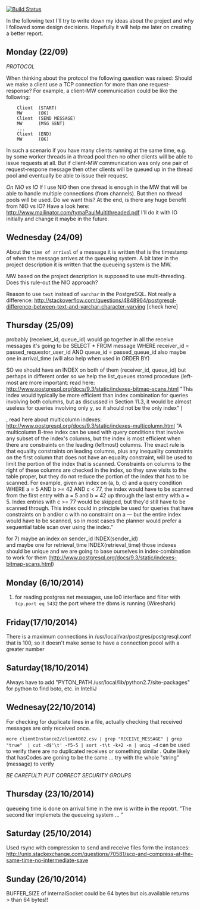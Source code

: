 [![Build Status](https://magnum.travis-ci.com/insumity/mepas.svg?token=zwxMV6HFTjurdrTshKys&branch=master)](https://magnum.travis-ci.com/insumity/mepas)




In the following text I'll try to write down my ideas about the project and why
I followed some design decisions. Hopefully it will help me later on creating
a better report.

Monday (22/09)
--------------

*PROTOCOL*

When thinking about the protocol the following question was raised:
Should we make a client use a TCP connection for more than one request-response?
For example, a client-MW communication could be like the following:
```
    Client  (START)
    MW      (OK)
    Client  (SEND MESSAGE)
    MW      (MSG SENT)
    ...
    Client  (END)
    MW      (OK)
```
In such a scenario if you have many clients running at the same time, e.g. by
some worker threads in a thread pool then no other clients will be able to issue
requests at all. But if client-MW communication was only one pair of request-respone message
then other clients will be queued up in the thread pool and eventually be able to issue
their request.

*On NIO vs IO*
If I use NIO then one thread is enough in the MW that will be able to handle multiple
connections (from channels). But then no thread pools will be used. Do we want this?
At the end, is there any huge benefit from NIO vs IO? Have a look here: 
http://www.mailinator.com/tymaPaulMultithreaded.pdf
I'll do it with IO initially and change it maybe in the future.


Wednesday (24/09)
-----------------

About the `time of arrival` of a message it is written that is the timestamp of when
the message arrives at the queueing system. A bit later in the project description it
is written that the queueing system is the MW. 

MW based on the project description is supposed to use multi-threading. Does this rule-out
the NIO approach?

Reason to use `text` instead of `varchar` in the PostgreSQL. Not really a difference:
http://stackoverflow.com/questions/4848964/postgresql-difference-between-text-and-varchar-character-varying
[check here]


Thursday (25/09)
----------------

probably (receiver_id, queue_id) would go together in all the receive messages it's going
to be SELECT * FROM message WHERE receiver_id = passed_requestor_user_id AND queue_id = passed_queue_id
also maybe one in arrival_time (will also help when used in ORDER BY)

SO we should have an INDEX on both of them (receiver_id, queue_id) but perhaps in different order
so we help the list_queues stored procedure (left-most are more important: read here: http://www.postgresql.org/docs/9.3/static/indexes-bitmap-scans.html
 "This index would typically be more efficient than index combination for queries involving both columns, but as discussed in Section 11.3, it would be almost useless for queries involving only y, so it should not be the only index"
 )

, read here about multicolumn indexes:
http://www.postgresql.org/docs/9.3/static/indexes-multicolumn.html
"A multicolumn B-tree index can be used with query conditions that involve any subset of the index's columns, but the index is 
most efficient when there are constraints on the leading (leftmost) columns. The exact rule is that equality constraints on
leading columns, plus any inequality constraints on the first column that does not have an equality constraint, will be used 
to limit the portion of the index that is scanned. Constraints on columns to the right of these columns are checked in the index, 
so they save visits to the table proper, but they do not reduce the portion of the index that has to be scanned. For example, given 
an index on (a, b, c) and a query condition WHERE a = 5 AND b >= 42 AND c < 77, the index would have to be scanned from the first 
entry with a = 5 and b = 42 up through the last entry with a = 5. Index entries with c >= 77 would be skipped, but they'd still 
have to be scanned through. This index could in principle be used for queries that have constraints on b and/or c with no 
constraint on a — but the entire index would have to be scanned, so in most cases the planner would prefer a sequential 
table scan over using the index."


for 7) maybe an index on sender_id INDEX(sender_id)  
and maybe one for retrieval_time  INDEX(retrieval_time)
those indexes should be unique and we are going to base ourselves in index-combination to work for them 
(http://www.postgresql.org/docs/9.3/static/indexes-bitmap-scans.html)




Monday (6/10/2014)
------------------
1) for reading postgres net messages, use lo0 interface and filter with `tcp.port eq 5432` the port
where the dbms is running (Wireshark) 



Friday(17/10/2014)
------------------
There is a maximum connections in /usr/local/var/postgres/postgresql.conf
that is 100, so it doesn't make sense to have a connection poool
with a greater number

Saturday(18/10/2014)
--------------------
Always have to add "PYTON_PATH /usr/local/lib/python2.7/site-packages" for
python to find boto, etc. in IntelliJ 




Wednesay(22/10/2014)
--------------------
For checking for duplicate lines in a file, actually checking that received messages are only received
once.

```more clientInstance2/client002.csv | grep "RECEIVE_MESSAGE" | grep "true"  | cut -d$'\t' -f5-5 | sort -t\t -k+2 -n | uniq -d```
can be used to verify there are no duplicated receives or something similar . Quite likely that hasCodes are goning to be the same
... try with the whole "string" (message) to verify


*BE CAREFULT! PUT CORRECT SECURITY GROUPS*




Thursday (23/10/2014)
--------
queueing time is done on arrival time in the mw is writte in the repotrt.
"The second tier implemets the queueing system ... "



Saturday (25/10/2014)
---------------------
Used rsync with compression to send and receive files form the instances:
http://unix.stackexchange.com/questions/70581/scp-and-compress-at-the-same-time-no-intermediate-save

Sunday (26/10/2014)
------------------
BUFFER_SIZE of internalSocket could be 64 bytes but ois.available returns > than 64 bytes!! 

